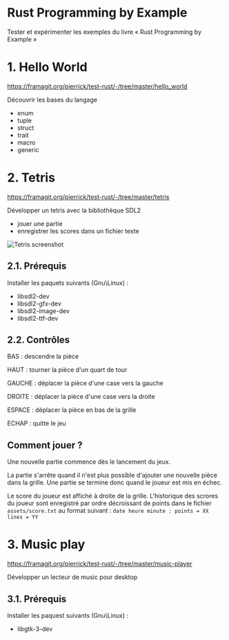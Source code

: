 # Rust Programming by Example

Tester et expérimenter les exemples du livre « Rust Programming by Example »

# 1. Hello World

https://framagit.org/pierrick/test-rust/-/tree/master/hello_world 

Découvrir les bases du langage

* enum
* tuple
* struct
* trait
* macro
* generic

# 2. Tetris

https://framagit.org/pierrick/test-rust/-/tree/master/tetris

Développer un tetris avec la bibliothèque SDL2

* jouer une partie
* enregistrer les scores dans un fichier texte

![Tetris screenshot](https://framagit.org/pierrick/test-rust/-/raw/master/wiki/tetris/tetris.jpg)

## 2.1. Prérequis

Installer les paquets suivants (Gnu\Linux) : 

* libsdl2-dev 
* libsdl2-gfx-dev 
* libsdl2-image-dev 
* libsdl2-ttf-dev

## 2.2. Contrôles

BAS : descendre la pièce

HAUT : tourner la pièce d'un quart de tour

GAUCHE : déplacer la pièce d'une case vers la gauche

DROITE : déplacer la pièce d'une case vers la droite

ESPACE : déplacer la pièce en bas de la grille

ECHAP : quitte le jeu

## Comment jouer ?

Une nouvelle partie commence dès le lancement du jeux.

La partie s'arrête quand il n'est plus possible d'ajouter une nouvelle pièce dans la grille. Une partie se termine donc quand le joueur est mis en échec.

Le score du joueur est affiché à droite de la grille.
L'historique des scrores du joueur sont enregistré par ordre décroissant de points dans le fichier `assets/score.txt` au format suivant : `date heure minute : points = XX lines = YY`

# 3. Music play

https://framagit.org/pierrick/test-rust/-/tree/master/music-player

Développer un lecteur de music pour desktop

## 3.1. Prérequis

Installer les paquest suivants (Gnu\Linux) :

* libgtk-3-dev
